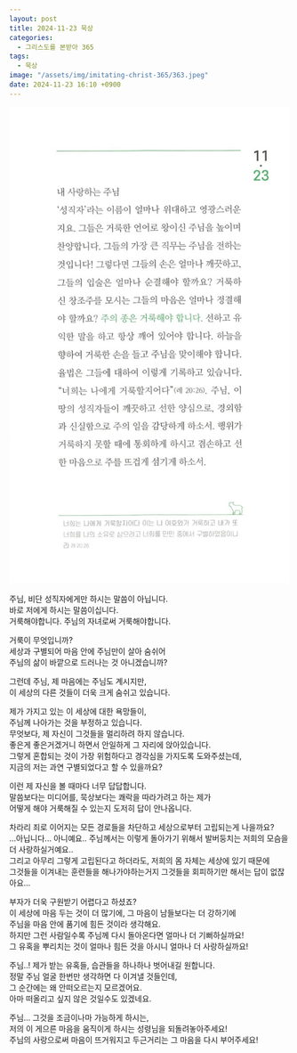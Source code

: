 ```yaml
---
layout: post
title: 2024-11-23 묵상
categories:
  - 그리스도를 본받아 365
tags:
  - 묵상
image: "/assets/img/imitating-christ-365/363.jpeg"
date: 2024-11-23 16:10 +0900
---
```


![image](/assets/img/imitating-christ-365/363.jpeg)

주님, 비단 성직자에게만 하시는 말씀이 아닙니다.  
바로 저에게 하시는 말씀이십니다.  
거룩해야합니다. 주님의 자녀로써 거룩해야합니다.

거룩이 무엇입니까?  
세상과 구별되어 마음 안에 주님만이 살아 숨쉬어  
주님의 삶이 바깥으로 드러나는 것 아니겠습니까?

그런데 주님, 제 마음에는 주님도 계시지만,  
이 세상의 다른 것들이 더욱 크게 숨쉬고 있습니다.

제가 가지고 있는 이 세상에 대한 욕망들이,  
주님께 나아가는 것을 부정하고 있습니다.  
무엇보다, 제 자신이 그것들을 멀리하려 하지 않습니다.  
좋은게 좋은거겠거니 하면서 안일하게 그 자리에 앉아있습니다.  
그렇게 혼합되는 것이 가장 위험하다고 경각심을 가지도록 도와주셨는데,  
지금의 저는 과연 구별되었다고 할 수 있을까요?

이런 제 자신을 볼 때마다 너무 답답합니다.  
말씀보다는 미디어를, 묵상보다는 쾌락을 따라가려고 하는 제가  
어떻게 해야 거룩해질 수 있는지 도저히 답이 안나옵니다.

차라리 죄로 이어지는 모든 경로들을 차단하고 세상으로부터 고립되는게 나을까요?  
...아닙니다... 아니예요.. 주님께서는 이렇게 돌아가기 위해서 발버둥치는 저희의 모슴을 더 사랑하실거예요..  
그리고 아무리 그렇게 고립된다고 하더라도, 저희의 몸 자체는 세상에 있기 때문에  
그것들을 이겨내는 훈련들을 해나가야하는거지 그것들을 회피하기만 해서는 답이 없잖아요...

부자가 더욱 구원받기 어렵다고 하셨죠?  
이 세상에 마음 두는 것이 더 많기에, 그 마음이 남들보다는 더 강하기에  
주님을 마음 안에 품기에 힘든 것이라 생각해요.  
하지만 그런 사람일수록 주님께 다시 돌아온다면 얼마나 더 기뻐하실까요!  
그 유혹을 뿌리치는 것이 얼마나 힘든 것을 아시니 얼마나 더 사랑하실까요!

주님..! 제가 받는 유혹들, 습관들을 하나하나 벗어내길 원합니다.  
정말 주님 얼굴 한번만 생각하면 다 이겨낼 것들인데,  
그 순간에는 왜 안떠오르는지 모르겠어요.  
아마 떠올리고 싶지 않은 것일수도 있겠네요.

주님... 그것을 조금이나마 가능하게 하시는,  
저의 이 게으른 마음을 움직이게 하시는 성령님을 되돌려놓아주세요!  
주님의 사랑으로써 마음이 뜨거워지고 두근거리는 그 마음을 다시 부어주세요!
